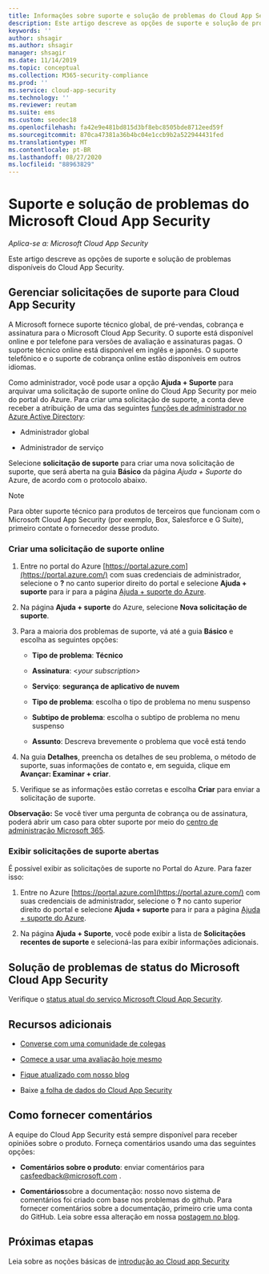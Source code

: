 ```yaml
---
title: Informações sobre suporte e solução de problemas do Cloud App Security
description: Este artigo descreve as opções de suporte e solução de problemas do Microsoft Cloud App Security
keywords: ''
author: shsagir
ms.author: shsagir
manager: shsagir
ms.date: 11/14/2019
ms.topic: conceptual
ms.collection: M365-security-compliance
ms.prod: ''
ms.service: cloud-app-security
ms.technology: ''
ms.reviewer: reutam
ms.suite: ems
ms.custom: seodec18
ms.openlocfilehash: fa42e9e481bd815d3bf8ebc8505bde8712eed59f
ms.sourcegitcommit: 870ca47381a36b4bc04e1ccb9b2a522944431fed
ms.translationtype: MT
ms.contentlocale: pt-BR
ms.lasthandoff: 08/27/2020
ms.locfileid: "88963829"
---
```

# <a name="support-and-troubleshooting-microsoft-cloud-app-security"></a>Suporte e solução de problemas do Microsoft Cloud App Security

*Aplica-se a: Microsoft Cloud App Security*

Este artigo descreve as opções de suporte e solução de problemas disponíveis do Cloud App Security.

## <a name="manage-support-requests-for-cloud-app-security"></a>Gerenciar solicitações de suporte para Cloud App Security

A Microsoft fornece suporte técnico global, de pré-vendas, cobrança e assinatura para o Microsoft Cloud App Security. O suporte está disponível online e por telefone para versões de avaliação e assinaturas pagas. O suporte técnico online está disponível em inglês e japonês. O suporte telefônico e o suporte de cobrança online estão disponíveis em outros idiomas.

Como administrador, você pode usar a opção **Ajuda + Suporte** para arquivar uma solicitação de suporte online do Cloud App Security por meio do portal do Azure. Para criar uma solicitação de suporte, a conta deve receber a atribuição de uma das seguintes [funções de administrador no Azure Active Directory](/azure/active-directory/active-directory-assign-admin-roles-azure-portal):

* Administrador global

* Administrador de serviço

Selecione **solicitação de suporte** para criar uma nova solicitação de suporte, que será aberta na guia **Básico** da página *Ajuda + Suporte* do Azure, de acordo com o protocolo abaixo.

>[!NOTE]
> Para obter suporte técnico para produtos de terceiros que funcionam com o Microsoft Cloud App Security (por exemplo, Box, Salesforce e G Suite), primeiro contate o fornecedor desse produto.

### <a name="create-an-online-support-request"></a>Criar uma solicitação de suporte online

1. Entre no portal do Azure [https://portal.azure.com](https://portal.azure.com/) com suas credenciais de administrador, selecione o **?** no canto superior direito do portal e selecione **Ajuda + suporte** para ir para a página [Ajuda + suporte do Azure](https://ms.portal.azure.com/#blade/Microsoft_Azure_Support/HelpAndSupportBlade/overview).

2. Na página **Ajuda + suporte** do Azure, selecione **Nova solicitação de suporte**.

3. Para a maioria dos problemas de suporte, vá até a guia **Básico** e escolha as seguintes opções:

    * **Tipo de problema**: **Técnico**

    * **Assinatura**: \<*your subscription*\>

    * **Serviço**: **segurança de aplicativo de nuvem**

    * **Tipo de problema**: escolha o tipo de problema no menu suspenso

    * **Subtipo de problema**: escolha o subtipo de problema no menu suspenso

    * **Assunto**: Descreva brevemente o problema que você está tendo

4. Na guia **Detalhes**, preencha os detalhes de seu problema, o método de suporte, suas informações de contato e, em seguida, clique em **Avançar: Examinar + criar**.

5. Verifique se as informações estão corretas e escolha **Criar** para enviar a solicitação de suporte.

**Observação:** Se você tiver uma pergunta de cobrança ou de assinatura, poderá abrir um caso para obter suporte por meio do [centro de administração Microsoft 365](https://admin.microsoft.com/Support/SupportEntry.aspx).

### <a name="view-open-support-requests"></a>Exibir solicitações de suporte abertas

É possível exibir as solicitações de suporte no Portal do Azure. Para fazer isso:

1. Entre no Azure [https://portal.azure.com](https://portal.azure.com/) com suas credenciais de administrador, selecione o **?** no canto superior direito do portal e selecione **Ajuda + suporte** para ir para a página [Ajuda + suporte do Azure](https://ms.portal.azure.com/#blade/Microsoft_Azure_Support/HelpAndSupportBlade/overview).

2. Na página **Ajuda + Suporte**, você pode exibir a lista de **Solicitações recentes de suporte** e selecioná-las para exibir informações adicionais.

## <a name="troubleshooting-microsoft-cloud-app-security-status"></a>Solução de problemas de status do Microsoft Cloud App Security

Verifique o [status atual do serviço Microsoft Cloud App Security](https://status.cloudappsecurity.com/).

## <a name="additional-resources"></a>Recursos adicionais

* [Converse com uma comunidade de colegas](https://techcommunity.microsoft.com/t5/Microsoft-Cloud-App-Security/bd-p/MicrosoftCloudAppSecurity)

* [Comece a usar uma avaliação hoje mesmo](https://signup.microsoft.com/Signup?OfferId=757c4c34-d589-46e4-9579-120bba5c92ed&ali=1)

* [Fique atualizado com nosso blog](https://techcommunity.microsoft.com/t5/Enterprise-Mobility-Security/bg-p/enterprisemobilityandsecurity/label-name/Microsoft%20Cloud%20App%20Security)

* Baixe [a folha de dados do Cloud App Security](https://download.microsoft.com/download/E/F/E/EFE908F8-7EDB-4244-8039-67BA574186CC/Microsoft_Cloud_App_Security_eBook.pdf)

<a name="feedback"></a>
## <a name="how-to-provide-feedback"></a>Como fornecer comentários

A equipe do Cloud App Security está sempre disponível para receber opiniões sobre o produto. Forneça comentários usando uma das seguintes opções:

* **Comentários sobre o produto**: enviar comentários para [casfeedback@microsoft.com](mailto:casfeedback@microsoft.com) .

* **Comentários**sobre a documentação: nosso novo sistema de comentários foi criado com base nos problemas do github. Para fornecer comentários sobre a documentação, primeiro crie uma conta do GitHub. Leia sobre essa alteração em nossa [postagem no blog](/teamblog/a-new-feedback-system-is-coming-to-docs).

## <a name="next-steps"></a>Próximas etapas

Leia sobre as noções básicas de [introdução ao Cloud app Security](getting-started-with-cloud-app-security.md)